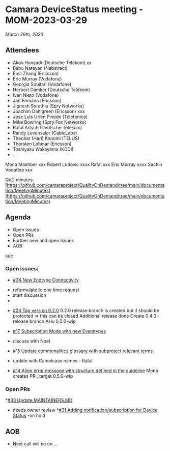# Camara DeviceStatus meeting - MOM-2023-03-29

*March 29th, 2023*

## Attendees

* Akos Hunyadi (Deutsche Telekom) xx
* Babu Narayan (Nabstract)
* Emil Zhang (Ericsson)
* Eric Murray (Vodafone)
* Georgia Souitari (Vodafone)
* Herbert Damker (Deutsche Telekom)
* Ivan Nieto (Vodafone)
* Jan Frimann (Ericsson)
* Jignesh Sorathia (Spry Networks)
* Joachim Dahlgreen (Ericsson) xxx
* Jose Luis Urien Pinedo (Telefonica)
* Mike Bowring (Spry Fox Networks)
* Rafal Artych (Deutsche Telekom)
* Randy Levensalor (CableLabs)
* Theohar (Hari) Konomi (TELUS)
* Thorsten Lohmar (Ericsson)
* Toshiyasu Wakayama (KDDI)
* ...

Mona Mokhber xxx
Robert Ludovic xxxx
Rafal xxx
Eric Murray xxxx
Sachin Vodafine xxx

QoD minutes: [https://github.com/camaraproject/QualityOnDemand/tree/main/documentation/MeetingMinutes](https://github.com/camaraproject/QualityOnDemand/tree/main/documentation/MeetingMinutes)

## Agenda

* Open issues 
* Open PRs
* Further new and open Issues
* AOB

sue

### Open issues:

* [#34 New Endtype Connectivity](https://github.com/camaraproject/DeviceStatus/issues/34)
- reformulate to one time request
- start discussion 
- 
* [#24 Tag version 0.2.0](https://github.com/camaraproject/DeviceStatus/issues/24)
0.2.0 release branch is created but it should be protected => this can be closed
Additional release done
Create 0.4.0  - release branch AHu
0.5.0-wip

* [#17 Subscription Mode with new Eventtypes](https://github.com/camaraproject/DeviceStatus/issues/17)
- discuss with Noel
* [#15 Update commonalities glossary with subproject relevant terms](https://github.com/camaraproject/DeviceStatus/issues/15)
- update with Camelcase names - Rafal
* [#14 Align error message with structure defined in the guideline](https://github.com/camaraproject/DeviceStatus/issues/14)
Mona creates PR , target 0.5.0-wip

### Open PRs
*[#33 Update MAINTAINERS.MD](https://github.com/camaraproject/DeviceStatus/pull/33)
- needs owner review
*[#31 Adding notification/subscription for Device Status](https://github.com/camaraproject/DeviceStatus/pull/31)
-on hold


## AOB

* Next call will be on ...
